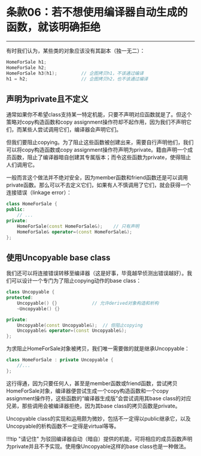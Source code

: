 # 条款06：若不想使用编译器自动生成的函数，就该明确拒绝

---

有时我们认为，某些类的对象应该没有其副本（独一无二）：

```c++
HomeForSale h1;
HomeForSale h2;
HomeForSale h3(h1);			// 企图拷贝h1，不该通过编译
h1 = h2;					// 企图拷贝h2，也不该通过编译
```

## 声明为private且不定义

通常如果你不希望class支持某一特定机能，只要不声明对应函数就是了。但这个策略对copy构造函数和copy assignment操作符却不起作用，因为我们不声明它们，而某些人尝试调用它们，编译器会声明它们。

但我们要阻止copying。为了阻止这些函数被创建出来，需要自行声明他们，我们可以将copy构造函数或copy assignment操作符声明为private。籍由声明一个成员函数，阻止了编译器暗自创建其专属版本；而令这些函数为private，使得阻止人们调用它。

一般而言这个做法并不绝对安全，因为member函数和friend函数还是可以调用private函数。那么可以不去定义它们，如果有人不慎调用了它们，就会获得一个连接错误（linkage error）：

```c++
class HomeForSale {
public:
	// ...
private:
	HomeForSale(const HomeForSale&);	// 只有声明
	HomeForSale& operator=(const HomeForSale&);
};
```

## 使用Uncopyable base class

我们还可以将连接错误转移至编译器（这是好事，毕竟越早侦测出错误越好）。我们可以设计一个专门为了阻止copying动作的base class：

```c++
class Uncopyable {
protected:
	Uncopyable() {}				// 允许derived对象构造和析构
	~Uncopyable() {}

private:
	Uncopyable(const Uncopyable&);	// 但阻止copying
	Uncopyable& operator=(const Uncopyable&);
};
```

为求阻止HomeForSale对象被拷贝，我们唯一需要做的就是继承Uncopyable：

```c++
class HomeForSale : private Uncopyable {
	//...
};
```

这行得通，因为只要任何人，甚至是member函数或friend函数，尝试拷贝HomeForSale对象，编译器便尝试生成一个copy构造函数和一个copy assignment操作符，这些函数的“编译器生成版”会尝试调用其base class的对应兄弟，那些调用会被编译器拒绝，因为其base class的拷贝函数是private。

Uncopyable class的实现和运用颇为微妙，包括不一定得以public继承它，以及Uncopyable的析构函数不一定得是virtual等等。

!!!tip "请记住"
	为驳回编译器自动（暗自）提供的机能，可将相应的成员函数声明为private并且不予实现。使用像Uncopyable这样的base class也是一种做法。
